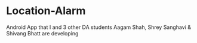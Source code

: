 Location-Alarm
==============

Android App that I and 3 other DA students Aagam Shah, Shrey Sanghavi & Shivang Bhatt are developing